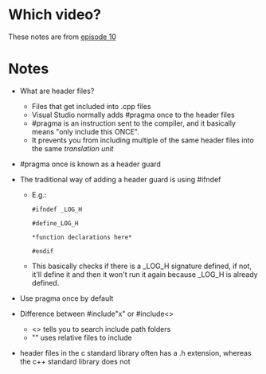 # Which video?

These notes are from [episode 10](https://youtu.be/9RJTQmK0YPI)



# Notes

- What are header files?

  - Files that get included into .cpp files
  - Visual Studio normally adds #pragma once to the header files
  - #pragma is an instruction sent to the compiler, and it basically means "only include this ONCE".
  - It prevents you from including multiple of the same header files into the same *translation unit*

- #pragma once is known as a header guard

- The traditional way of adding a header guard is using #ifndef

  - E.g.:

    ```
    #ifndef _LOG_H 
    
    #define_LOG_H 
    
    *function declarations here*
    
    #endif
    ```

  - This basically checks if there is a _LOG_H signature defined, if not, it'll define it and then it won't run it again because _LOG_H is already defined.

- Use pragma once by default

- Difference between #include"x" or #include<>

  - <> tells you to search include path folders
  - "" uses relative files to include

- header files in the c standard library often has a .h extension, whereas the c++ standard library does not